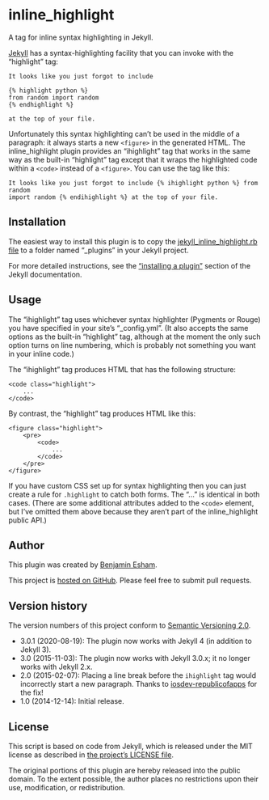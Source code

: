 # inline_highlight

A tag for inline syntax highlighting in Jekyll.

[Jekyll](http://jekyllrb.com) has a syntax-highlighting facility that you can invoke with the “highlight” tag:

    It looks like you just forgot to include

    {% highlight python %}
    from random import random
    {% endhighlight %}
    
    at the top of your file.

Unfortunately this syntax highlighting can’t be used in the middle of a paragraph: it always starts a new `<figure>` in the generated HTML. The inline_highlight plugin provides an “ihighlight” tag that works in the same way as the built-in “highlight” tag except that it wraps the highlighted code within a `<code>` instead of a `<figure>`. You can use the tag like this:

    It looks like you just forgot to include {% ihighlight python %} from random
    import random {% endihighlight %} at the top of your file.

## Installation

The easiest way to install this plugin is to copy the [jekyll_inline_highlight.rb file](lib/jekyll_inline_highlight.rb) to a folder named “\_plugins” in your Jekyll project.

For more detailed instructions, see the [“installing a plugin”](https://jekyllrb.com/docs/plugins/#installing-a-plugin) section of the Jekyll documentation.

## Usage

The “ihighlight” tag uses whichever syntax highlighter (Pygments or Rouge) you have specified in your site’s “\_config.yml”. (It also accepts the same options as the built-in “highlight” tag, although at the moment the only such option turns on line numbering, which is probably not something you want in your inline code.)

The “ihighlight” tag produces HTML that has the following structure:

    <code class="highlight">
        ...
    </code>

By contrast, the “highlight” tag produces HTML like this:

    <figure class="highlight">
        <pre>
            <code>
                ...
            </code>
        </pre>
    </figure>

If you have custom CSS set up for syntax highlighting then you can just create a rule for `.highlight` to catch both forms. The “...” is identical in both cases. (There are some additional attributes added to the `<code>` element, but I’ve omitted them above because they aren’t part of the inline_highlight public API.)

## Author

This plugin was created by [Benjamin Esham](https://esham.io).

This project is [hosted on GitHub](https://github.com/bdesham/inline_highlight). Please feel free to submit pull requests.

## Version history

The version numbers of this project conform to [Semantic Versioning 2.0](http://semver.org/).

* 3.0.1 (2020-08-19): The plugin now works with Jekyll 4 (in addition to Jekyll 3).
* 3.0 (2015-11-03): The plugin now works with Jekyll 3.0.x; it no longer works with Jekyll 2.x.
* 2.0 (2015-02-07): Placing a line break before the `ihighlight` tag would incorrectly start a new paragraph. Thanks to [iosdev-republicofapps](https://github.com/iosdev-republicofapps) for the fix!
* 1.0 (2014-12-14): Initial release.

## License

This script is based on code from Jekyll, which is released under the MIT license as described in [the project’s LICENSE file](https://github.com/jekyll/jekyll/blob/master/LICENSE).

The original portions of this plugin are hereby released into the public domain. To the extent possible, the author places no restrictions upon their use, modification, or redistribution.
